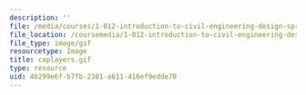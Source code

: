 ```yaml
---
description: ''
file: /media/courses/1-012-introduction-to-civil-engineering-design-spring-2002/4b299e6fb7fb2381a611416ef9edde70_caplayers.gif
file_location: /coursemedia/1-012-introduction-to-civil-engineering-design-spring-2002/4b299e6fb7fb2381a611416ef9edde70_caplayers.gif
file_type: image/gif
resourcetype: Image
title: caplayers.gif
type: resource
uid: 4b299e6f-b7fb-2381-a611-416ef9edde70
---
```

